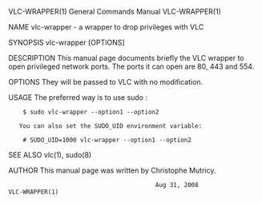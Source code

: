VLC-WRAPPER(1)                          General Commands Manual                         VLC-WRAPPER(1)

NAME
       vlc-wrapper - a wrapper to drop privileges with VLC

SYNOPSIS
       vlc-wrapper [OPTIONS]

DESCRIPTION
       This manual page documents briefly the VLC wrapper to open privileged network ports.  The ports
       it can open are 80, 443 and 554.

OPTIONS
       They will be passed to VLC with no modification.

USAGE
       The preferred way is to use sudo :

        $ sudo vlc-wrapper --option1 --option2

       You can also set the SUDO_UID environment variable:

        # SUDO_UID=1000 vlc-wrapper --option1 --option2

SEE ALSO
       vlc(1), sudo(8)

AUTHOR
       This manual page was written by Christophe Mutricy.

                                             Aug 31, 2008                               VLC-WRAPPER(1)
